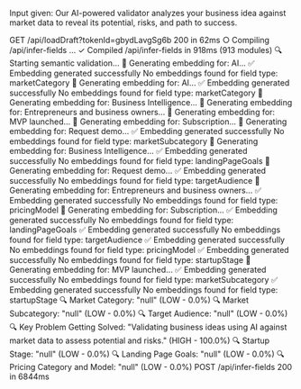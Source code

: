  Input given: Our AI-powered validator analyzes your business idea against market data to reveal its potential, risks, and path to success.
 
 
 GET /api/loadDraft?tokenId=gbydLavgSg6b 200 in 62ms
 ○ Compiling /api/infer-fields ...
 ✓ Compiled /api/infer-fields in 918ms (913 modules)
🔍 Starting semantic validation...
🔑 Generating embedding for: AI...
✅ Embedding generated successfully
No embeddings found for field type: marketCategory
🔑 Generating embedding for: AI...
✅ Embedding generated successfully
No embeddings found for field type: marketCategory
🔑 Generating embedding for: Business Intelligence...
🔑 Generating embedding for: Entrepreneurs and business owners...
🔑 Generating embedding for: MVP launched...
🔑 Generating embedding for: Subscription...
🔑 Generating embedding for: Request demo...
✅ Embedding generated successfully
No embeddings found for field type: marketSubcategory
🔑 Generating embedding for: Business Intelligence...
✅ Embedding generated successfully
No embeddings found for field type: landingPageGoals
🔑 Generating embedding for: Request demo...
✅ Embedding generated successfully
No embeddings found for field type: targetAudience
🔑 Generating embedding for: Entrepreneurs and business owners...
✅ Embedding generated successfully
No embeddings found for field type: pricingModel
🔑 Generating embedding for: Subscription...
✅ Embedding generated successfully
No embeddings found for field type: landingPageGoals
✅ Embedding generated successfully
No embeddings found for field type: targetAudience
✅ Embedding generated successfully
No embeddings found for field type: pricingModel
✅ Embedding generated successfully
No embeddings found for field type: startupStage
🔑 Generating embedding for: MVP launched...
✅ Embedding generated successfully
No embeddings found for field type: marketSubcategory
✅ Embedding generated successfully
No embeddings found for field type: startupStage
🔍 Market Category: "null" (LOW - 0.0%)
🔍 Market Subcategory: "null" (LOW - 0.0%)
🔍 Target Audience: "null" (LOW - 0.0%)
🔍 Key Problem Getting Solved: "Validating business ideas using AI against market data to assess potential and risks." (HIGH - 100.0%)
🔍 Startup Stage: "null" (LOW - 0.0%)
🔍 Landing Page Goals: "null" (LOW - 0.0%)
🔍 Pricing Category and Model: "null" (LOW - 0.0%)
 POST /api/infer-fields 200 in 6844ms